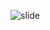 ![slide](https://user-images.githubusercontent.com/114237174/206859488-e0174fae-9985-48f3-80f7-ae5b9966165c.png)
